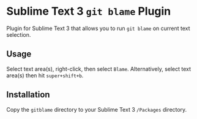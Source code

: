 # Sublime Text 3 `git blame` Plugin

Plugin for Sublime Text 3 that allows you to run `git blame` on current text selection.

## Usage
Select text area(s), right-click, then select `Blame`. Alternatively, select text area(s) then hit `super+shift+b`.

## Installation
Copy the `gitblame` directory to your Sublime Text 3 `/Packages` directory.
